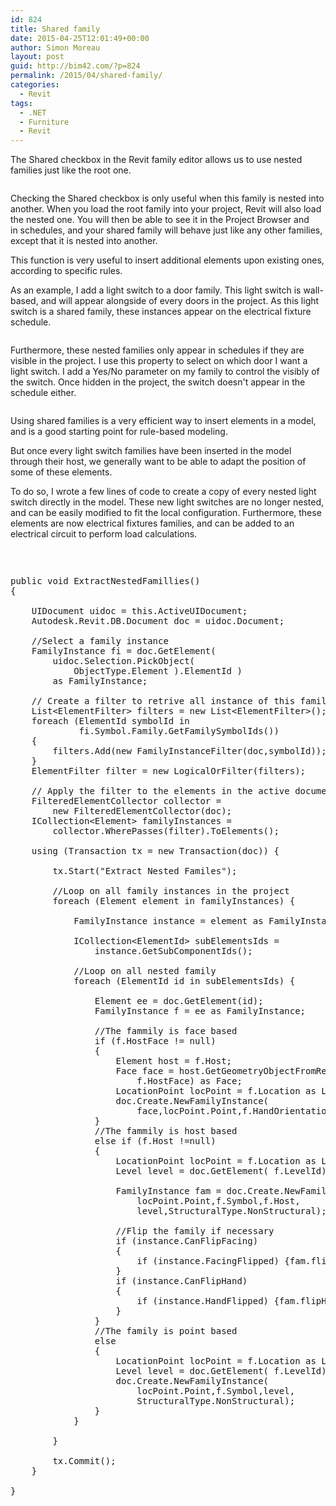```yaml
---
id: 824
title: Shared family
date: 2015-04-25T12:01:49+00:00
author: Simon Moreau
layout: post
guid: http://bim42.com/?p=824
permalink: /2015/04/shared-family/
categories:
  - Revit
tags:
  - .NET
  - Furniture
  - Revit
---
```

The Shared checkbox in the Revit family editor allows us to use nested families just like the root one.

![<img class="aligncenter size-full wp-image-827" src="http://bim42.com/wp-content/uploads/2015/04/SharedCheckBox.png" alt="SharedCheckBox" width="400" height="151" srcset="https://bim42.com/wp-content/uploads/2015/04/SharedCheckBox.png 400w, https://bim42.com/wp-content/uploads/2015/04/SharedCheckBox-300x113.png 300w" sizes="(max-width: 400px) 100vw, 400px" />](http://bim42.com/wp-content/uploads/2015/04/SharedCheckBox.png)

Checking the Shared checkbox is only useful when this family is nested into another. When you load the root family into your project, Revit will also load the nested one. You will then be able to see it in the Project Browser and in schedules, and your shared family will behave just like any other families, except that it is nested into another.

This function is very useful to insert additional elements upon existing ones, according to specific rules.

As an example, I add a light switch to a door family. This light switch is wall-based, and will appear alongside of every doors in the project. As this light switch is a shared family, these instances appear on the electrical fixture schedule.

![<img class="aligncenter size-full wp-image-828" src="http://bim42.com/wp-content/uploads/2015/04/Visible.png" alt="Visible" width="800" height="323" srcset="https://bim42.com/wp-content/uploads/2015/04/Visible.png 800w, https://bim42.com/wp-content/uploads/2015/04/Visible-300x121.png 300w, https://bim42.com/wp-content/uploads/2015/04/Visible-500x202.png 500w" sizes="(max-width: 800px) 100vw, 800px" />](http://bim42.com/wp-content/uploads/2015/04/Visible.png)

Furthermore, these nested families only appear in schedules if they are visible in the project. I use this property to select on which door I want a light switch. I add a Yes/No parameter on my family to control the visibly of the switch. Once hidden in the project, the switch doesn't appear in the schedule either.

![<img class="aligncenter size-full wp-image-826" src="http://bim42.com/wp-content/uploads/2015/04/Hidden.png" alt="Hidden" width="800" height="323" srcset="https://bim42.com/wp-content/uploads/2015/04/Hidden.png 800w, https://bim42.com/wp-content/uploads/2015/04/Hidden-300x121.png 300w, https://bim42.com/wp-content/uploads/2015/04/Hidden-500x202.png 500w" sizes="(max-width: 800px) 100vw, 800px" />](http://bim42.com/wp-content/uploads/2015/04/Hidden.png)

Using shared families is a very efficient way to insert elements in a model, and is a good starting point for rule-based modeling.

But once every light switch families have been inserted in the model through their host, we generally want to be able to adapt the position of some of these elements.

To do so, I wrote a few lines of code to create a copy of every nested light switch directly in the model. These new light switches are no longer nested, and can be easily modified to fit the local configuration. Furthermore, these elements are now electrical fixtures families, and can be added to an electrical circuit to perform load calculations.

![<img class="aligncenter size-full wp-image-825" src="http://bim42.com/wp-content/uploads/2015/04/Extracted.png" alt="Extracted" width="600" height="655" srcset="https://bim42.com/wp-content/uploads/2015/04/Extracted.png 600w, https://bim42.com/wp-content/uploads/2015/04/Extracted-275x300.png 275w" sizes="(max-width: 600px) 100vw, 600px" />](http://bim42.com/wp-content/uploads/2015/04/Extracted.png)

&nbsp;

<pre class="brush: csharp; title: ; notranslate" title="">public void ExtractNestedFamillies()
{
	
	UIDocument uidoc = this.ActiveUIDocument;
	Autodesk.Revit.DB.Document doc = uidoc.Document;
	
	//Select a family instance
	FamilyInstance fi = doc.GetElement(
		uidoc.Selection.PickObject(
			ObjectType.Element ).ElementId )
		as FamilyInstance;
	
	// Create a filter to retrive all instance of this family
	List&lt;ElementFilter&gt; filters = new List&lt;ElementFilter&gt;();
	foreach (ElementId symbolId in 
			 fi.Symbol.Family.GetFamilySymbolIds()) 
	{
		filters.Add(new FamilyInstanceFilter(doc,symbolId));
	}
	ElementFilter filter = new LogicalOrFilter(filters);

	// Apply the filter to the elements in the active document
	FilteredElementCollector collector = 
		new FilteredElementCollector(doc);
	ICollection&lt;Element&gt; familyInstances = 
		collector.WherePasses(filter).ToElements();
	
	using (Transaction tx = new Transaction(doc)) {
		
		tx.Start("Extract Nested Familes");
		
		//Loop on all family instances in the project
		foreach (Element element in familyInstances) {
			
			FamilyInstance instance = element as FamilyInstance;
			
			ICollection&lt;ElementId&gt; subElementsIds = 
				instance.GetSubComponentIds();
			
			//Loop on all nested family
			foreach (ElementId id in subElementsIds) {

				Element ee = doc.GetElement(id);
				FamilyInstance f = ee as FamilyInstance;
				
				//The fammily is face based
				if (f.HostFace != null)
				{
					Element host = f.Host;
					Face face = host.GetGeometryObjectFromReference(
						f.HostFace) as Face;
					LocationPoint locPoint = f.Location as LocationPoint;
					doc.Create.NewFamilyInstance(
						face,locPoint.Point,f.HandOrientation,f.Symbol);
				}
				//The fammily is host based
				else if (f.Host !=null)
				{
					LocationPoint locPoint = f.Location as LocationPoint;
					Level level = doc.GetElement( f.LevelId) as Level;
					
					FamilyInstance fam = doc.Create.NewFamilyInstance(
						locPoint.Point,f.Symbol,f.Host,
						level,StructuralType.NonStructural);
					
					//Flip the family if necessary
					if (instance.CanFlipFacing)
					{
						if (instance.FacingFlipped) {fam.flipFacing();}
					}
					if (instance.CanFlipHand)
					{
						if (instance.HandFlipped) {fam.flipHand();}
					}
				}
				//The family is point based
				else
				{
					LocationPoint locPoint = f.Location as LocationPoint;
					Level level = doc.GetElement( f.LevelId) as Level;
					doc.Create.NewFamilyInstance(
						locPoint.Point,f.Symbol,level,
						StructuralType.NonStructural);
				}
			}

		}
		
		tx.Commit();
	}

}
</pre>